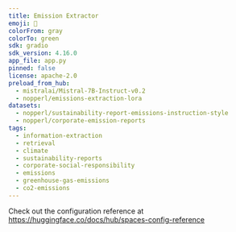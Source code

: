 ```yaml
---
title: Emission Extractor
emoji: 💨
colorFrom: gray
colorTo: green
sdk: gradio
sdk_version: 4.16.0
app_file: app.py
pinned: false
license: apache-2.0
preload_from_hub:
  - mistralai/Mistral-7B-Instruct-v0.2
  - nopperl/emissions-extraction-lora
datasets:
  - nopperl/sustainability-report-emissions-instruction-style
  - nopperl/corporate-emission-reports
tags:
  - information-extraction
  - retrieval
  - climate
  - sustainability-reports
  - corporate-social-responsibility
  - emissions
  - greenhouse-gas-emissions
  - co2-emissions
---
```


Check out the configuration reference at https://huggingface.co/docs/hub/spaces-config-reference
